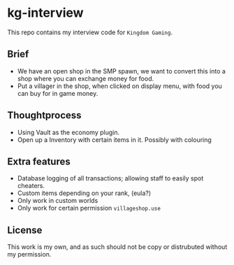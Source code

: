 # kg-interview
This repo contains my interview code for `Kingdom Gaming`.
## Brief
- We have an open shop in the SMP spawn, we want to convert this into a shop where you can exchange money for food.
- Put a villager in the shop, when clicked on display menu, with food you can buy for in game money.
## Thoughtprocess
- Using Vault as the economy plugin.
- Open up a Inventory with certain items in it. Possibly with colouring

## Extra features
- Database logging of all transactions; allowing staff to easily spot cheaters.
- Custom items depending on your rank, (eula?)
- Only work in custom worlds
- Only work for certain permission `villageshop.use`
## License
This work is my own, and as such should not be copy or distrubuted without my permission.
